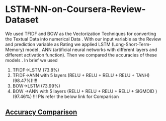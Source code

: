 # LSTM-NN-on-Coursera-Review-Dataset
We used TFIDF and BOW as the Vectorization Techniques for converting the Textual Data into numerical Data . With our input variable as the Review and prediction variable as Rating we applied LSTM (Long-Short-Term-Memory) model , ANN (artificial neural networks with different layers and different activation function). Then we compared the accuracies of these models .
In brief we used 
1. TFIDF->LSTM (73.8%)
2. TFIDF->ANN with 5 layers (RELU + RELU + RELU + RELU + TANH) (98.47%)!!!!
3. BOW->LSTM (73.99%) 
4. BOW ->ANN with 5 layers (RELU + RELU + RELU + RELU + SIGMOID ) (97.46%) !!! 
Pls refer the below link for Comparison 
 <h2><a href="https://docs.google.com/spreadsheets/d/1Z1oLf_cwYOrFPoSw2Sd0ePzBIH5wNkQ0vGeu4DDy8Zg/edit?usp=sharing"> Accuracy Comparison</a>
